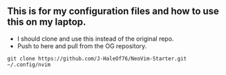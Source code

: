 ## This is for my configuration files and how to use this on my laptop.
* I should clone and use this instead of the original repo.
* Push to here and pull from the OG repository.

```
git clone https://github.com/J-HaleOf76/NeoVim-Starter.git ~/.config/nvim
```

